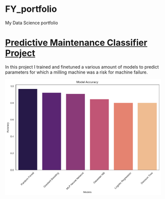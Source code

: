 # FY_portfolio
My Data Science portfolio


# [Predictive Maintenance Classifier Project](https://github.com/fatinys/Predictive-Mainenance)
In this project I trained and finetuned a various amount of models to predict parameters for which a milling machine was a risk for machine failure. 

![alt text](https://github.com/fatinys/FY_portfolio/blob/923899e02da10eb62cf50a6e18a46cbbd598d6ae/Images/predictivemaintenance_accuracy.png)

